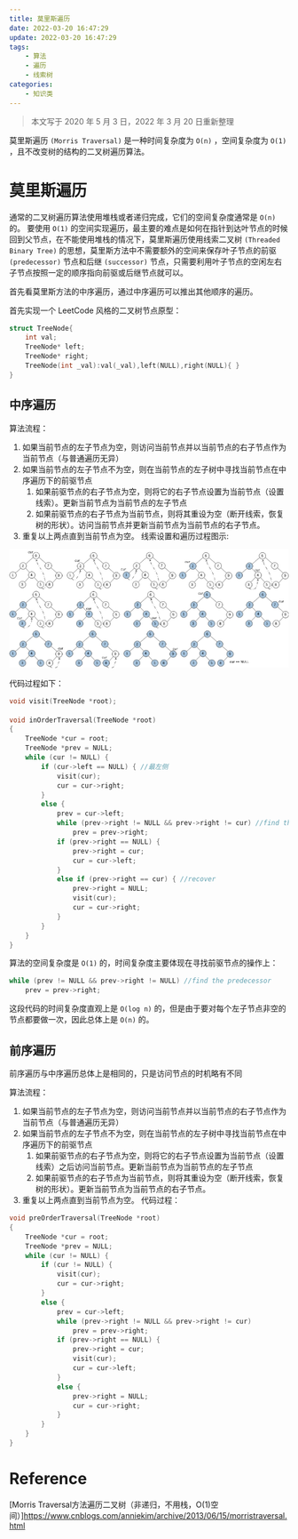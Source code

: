 ```yaml
---
title: 莫里斯遍历
date: 2022-03-20 16:47:29
update: 2022-03-20 16:47:29
tags:
    - 算法
    - 遍历
    - 线索树
categories:
    - 知识类
---
```

> 本文写于 2020 年 5 月 3 日，2022 年 3 月 20 日重新整理

<!--more-->

莫里斯遍历 `(Morris Traversal)` 是一种时间复杂度为 `O(n)` ，空间复杂度为 `O(1)` ，且不改变树的结构的二叉树遍历算法。

# 莫里斯遍历

通常的二叉树遍历算法使用堆栈或者递归完成，它们的空间复杂度通常是 `O(n)` 的。
要使用 `O(1)` 的空间实现遍历，最主要的难点是如何在指针到达叶节点的时候回到父节点，在不能使用堆栈的情况下，莫里斯遍历使用线索二叉树 `(Threaded Binary Tree)` 的思想，莫里斯方法中不需要额外的空间来保存叶子节点的前驱 `(predecessor)` 节点和后继 `(successor)` 节点，只需要利用叶子节点的空闲左右子节点按照一定的顺序指向前驱或后继节点就可以。

首先看莫里斯方法的中序遍历，通过中序遍历可以推出其他顺序的遍历。

首先实现一个 LeetCode 风格的二叉树节点原型：

```c
struct TreeNode{
    int val;
    TreeNode* left;
    TreeNode* right;
    TreeNode(int _val):val(_val),left(NULL),right(NULL){ }
}
```
## 中序遍历

算法流程：

1. 如果当前节点的左子节点为空，则访问当前节点并以当前节点的右子节点作为当前节点（与普通遍历无异）
2. 如果当前节点的左子节点不为空，则在当前节点的左子树中寻找当前节点在中序遍历下的前驱节点
   1. 如果前驱节点的右子节点为空，则将它的右子节点设置为当前节点（设置线索）。更新当前节点为当前节点的左子节点
   2. 如果前驱节点的右子节点为当前节点，则将其重设为空（断开线索，恢复树的形状）。访问当前节点并更新当前节点为当前节点的右子节点。
3. 重复以上两点直到当前节点为空。
线索设置和遍历过程图示:

![莫里斯中序遍历](莫里斯遍历/1.jpg)

代码过程如下：

```c
void visit(TreeNode *root);

void inOrderTraversal(TreeNode *root)
{
    TreeNode *cur = root;
    TreeNode *prev = NULL;
    while (cur != NULL) {
        if (cur->left == NULL) { //最左侧
            visit(cur);
            cur = cur->right;
        }
        else {
            prev = cur->left;
            while (prev->right != NULL && prev->right != cur) //find the predecessor
                prev = prev->right;
            if (prev->right == NULL) {
                prev->right = cur;
                cur = cur->left;
            }
            else if (prev->right == cur) { //recover
                prev->right = NULL;
                visit(cur);
                cur = cur->right;
            }
        }
    }
}
```

算法的空间复杂度是 `O(1)` 的，时间复杂度主要体现在寻找前驱节点的操作上：

```c
while (prev != NULL && prev->right != NULL) //find the predecessor
    prev = prev->right;
```
这段代码的时间复杂度直观上是 `O(log n)` 的，但是由于要对每个左子节点非空的节点都要做一次，因此总体上是 `O(n)` 的。

## 前序遍历

前序遍历与中序遍历总体上是相同的，只是访问节点的时机略有不同

算法流程：

1. 如果当前节点的左子节点为空，则访问当前节点并以当前节点的右子节点作为当前节点（与普通遍历无异）
2. 如果当前节点的左子节点不为空，则在当前节点的左子树中寻找当前节点在中序遍历下的前驱节点
   1. 如果前驱节点的右子节点为空，则将它的右子节点设置为当前节点（设置线索）之后访问当前节点。更新当前节点为当前节点的左子节点
   2. 如果前驱节点的右子节点为当前节点，则将其重设为空（断开线索，恢复树的形状）。更新当前节点为当前节点的右子节点。
3. 重复以上两点直到当前节点为空。
代码过程：

```c
void preOrderTraversal(TreeNode *root)
{
    TreeNode *cur = root;
    TreeNode *prev = NULL;
    while (cur != NULL) {
        if (cur != NULL) {
            visit(cur);
            cur = cur->right;
        }
        else {
            prev = cur->left;
            while (prev->right != NULL && prev->right != cur)
                prev = prev->right;
            if (prev->right == NULL) {
                prev->right = cur;
                visit(cur);
                cur = cur->left;
            }
            else {
                prev->right = NULL;
                cur = cur->right;
            }
        }
    }
}
```

# Reference

[Morris Traversal方法遍历二叉树（非递归，不用栈，O(1)空间）]https://www.cnblogs.com/anniekim/archive/2013/06/15/morristraversal.html
